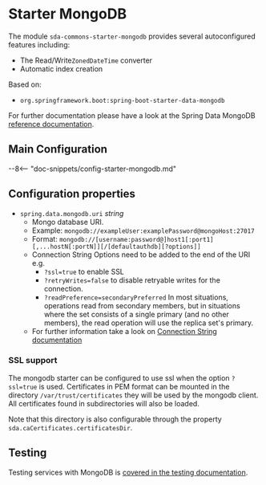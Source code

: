 # Starter MongoDB

The module `sda-commons-starter-mongodb` provides several autoconfigured features including:

  - The Read/Write`ZonedDateTime` converter
  - Automatic index creation

Based on:
  - `org.springframework.boot:spring-boot-starter-data-mongodb`

For further documentation please have a look at the Spring Data MongoDB [reference documentation](https://docs.spring.io/spring-data/mongodb/docs/current/reference/html/).

## Main Configuration

--8<-- "doc-snippets/config-starter-mongodb.md"

## Configuration properties
* `spring.data.mongodb.uri` _string_
  * Mongo database URI.
  * Example: `mongodb://exampleUser:examplePassword@mongoHost:27017`
  * Format: `mongodb://[username:password@]host1[:port1][,...hostN[:portN]][/[defaultauthdb][?options]]`
  * Connection String Options need to be added to the end of the URI e.g.
    * `?ssl=true` to enable SSL
    * `?retryWrites=false` to disable retryable writes for the connection.
    * `?readPreference=secondaryPreferred` In most situations, operations read from secondary
      members, but in situations where the set consists of a single primary (and no other members),
      the read operation will use the replica set's primary.
  * For further information take a look on
    [Connection String documentation](https://docs.mongodb.com/manual/reference/connection-string)

### SSL support

The mongodb starter can be configured to use ssl when the option `?ssl=true` is used.
Certificates in PEM format can be mounted in the directory `/var/trust/certificates` they will be
used by the mongodb client.
All certificates found in subdirectories will also be loaded.

Note that this directory is also configurable through the property `sda.caCertificates.certificatesDir`.


## Testing

Testing services with MongoDB is [covered in the testing documentation](./web-testing.md#mongodb).
